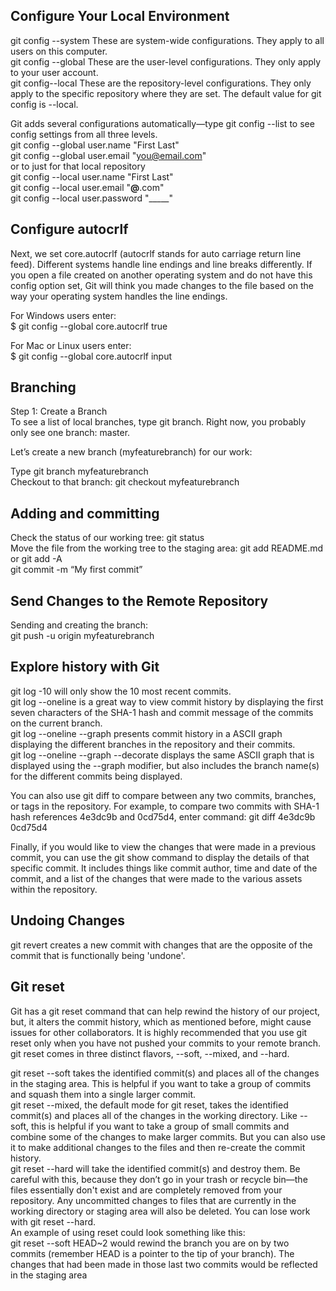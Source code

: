 ## Configure Your Local Environment   

git config --system
These are system-wide configurations. They apply to all users on this computer.    
git config --global
These are the user-level configurations. They only apply to your user account.     
git config--local 
These are the repository-level configurations. They only apply to the specific repository where they are set. The default value for git config is --local.       
     
Git adds several configurations automatically—type git config --list to see config settings from all three levels.     
git config --global user.name "First Last"    
git config --global user.email "you@email.com"    
or to just for that local repository    
git config --local user.name "First Last"     
git config --local user.email "____@____.com"    
git config --local user.password "_____"    

## Configure autocrlf 
Next, we set core.autocrlf (autocrlf stands for auto carriage return line feed). Different systems handle line endings and line breaks differently. If you open a file created on another operating system and do not have this config option set, Git will think you made changes to the file based on the way your operating system handles the line endings.   

For Windows users enter:   
$ git config --global core.autocrlf true   

For Mac or Linux users enter:    
$ git config --global core.autocrlf input   

## Branching    
Step 1: Create a Branch   
To see a list of local branches, type git branch. Right now, you probably only see one branch: master.    

Let’s create a new branch (myfeaturebranch) for our work:   

Type git branch myfeaturebranch   
Checkout to that branch: git checkout myfeaturebranch     

## Adding and committing    
Check the status of our working tree: git status   
Move the file from the working tree to the staging area: git add README.md   
or git add -A     
git commit -m “My first commit”     

## Send Changes to the Remote Repository    
Sending and creating the branch:    
git push -u origin myfeaturebranch   

## Explore history with Git    
git log -10 will only show the 10 most recent commits.    
git log --oneline is a great way to view commit history by displaying the first seven characters of the SHA-1 hash and commit message of the commits on the current branch.     
git log --oneline --graph presents commit history in a ASCII graph displaying the different branches in the repository and their commits.     
git log --oneline --graph --decorate displays the same ASCII graph that is displayed using the --graph modifier, but also includes the branch name(s) for the different commits being displayed.     

You can also use git diff to compare between any two commits, branches, or tags in the repository. For example, to compare two commits with SHA-1 hash references 4e3dc9b and 0cd75d4, enter command: git diff 4e3dc9b 0cd75d4    

Finally, if you would like to view the changes that were made in a previous commit, you can use the git show <SHA-1> command to display the details of that specific commit. It includes things like commit author, time and date of the commit, and a list of the changes that were made to the various assets within the repository.    

## Undoing Changes    
git revert creates a new commit with changes that are the opposite of the commit that is functionally being 'undone'.    

## Git reset    
Git has a git reset command that can help rewind the history of our project, but, it alters the commit history, which as mentioned before, might cause issues for other collaborators. It is highly recommended that you use git reset only when you have not pushed your commits to your remote branch. git reset comes in three distinct flavors, --soft, --mixed, and --hard.    
 
git reset --soft takes the identified commit(s) and places all of the changes in the staging area. This is helpful if you want to take a group of commits and squash them into a single larger commit.     
git reset --mixed, the default mode for git reset, takes the identified commit(s) and places all of the changes in the working directory. Like --soft, this is helpful if you want to take a group of small commits and combine some of the changes to make larger commits. But you can also use it to make additional changes to the files and then re-create the commit history.    
git reset --hard will take the identified commit(s) and destroy them. Be careful with this, because they don’t go in your trash or recycle bin—the files essentially don't exist and are completely removed from your repository. Any uncommitted changes to files that are currently in the working directory or staging area will also be deleted. You can lose work with git reset --hard.     
An example of using reset could look something like this:   
git reset --soft HEAD~2 would rewind the branch you are on by two commits (remember HEAD is a pointer to the tip of your branch). The changes that had been made in those last two commits would be reflected in the staging area    
